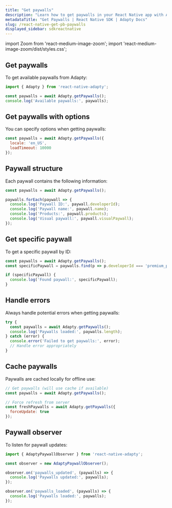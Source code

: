 ```yaml
---
title: "Get paywalls"
description: "Learn how to get paywalls in your React Native app with Adapty SDK."
metadataTitle: "Get Paywalls | React Native SDK | Adapty Docs"
slug: /react-native-get-pb-paywalls
displayed_sidebar: sdkreactnative
---
```


import Zoom from 'react-medium-image-zoom';
import 'react-medium-image-zoom/dist/styles.css';

## Get paywalls

To get available paywalls from Adapty:

```javascript
import { Adapty } from 'react-native-adapty';

const paywalls = await Adapty.getPaywalls();
console.log('Available paywalls:', paywalls);
```

## Get paywalls with options

You can specify options when getting paywalls:

```javascript
const paywalls = await Adapty.getPaywalls({
  locale: 'en_US',
  loadTimeout: 10000
});
```

## Paywall structure

Each paywall contains the following information:

```javascript
const paywalls = await Adapty.getPaywalls();

paywalls.forEach(paywall => {
  console.log('Paywall ID:', paywall.developerId);
  console.log('Paywall name:', paywall.name);
  console.log('Products:', paywall.products);
  console.log('Visual paywall:', paywall.visualPaywall);
});
```

## Get specific paywall

To get a specific paywall by ID:

```javascript
const paywalls = await Adapty.getPaywalls();
const specificPaywall = paywalls.find(p => p.developerId === 'premium_paywall');

if (specificPaywall) {
  console.log('Found paywall:', specificPaywall);
}
```

## Handle errors

Always handle potential errors when getting paywalls:

```javascript
try {
  const paywalls = await Adapty.getPaywalls();
  console.log('Paywalls loaded:', paywalls.length);
} catch (error) {
  console.error('Failed to get paywalls:', error);
  // Handle error appropriately
}
```

## Cache paywalls

Paywalls are cached locally for offline use:

```javascript
// Get paywalls (will use cache if available)
const paywalls = await Adapty.getPaywalls();

// Force refresh from server
const freshPaywalls = await Adapty.getPaywalls({
  forceUpdate: true
});
```

## Paywall observer

To listen for paywall updates:

```javascript
import { AdaptyPaywallObserver } from 'react-native-adapty';

const observer = new AdaptyPaywallObserver();

observer.on('paywalls_updated', (paywalls) => {
  console.log('Paywalls updated:', paywalls);
});

observer.on('paywalls_loaded', (paywalls) => {
  console.log('Paywalls loaded:', paywalls);
});
``` 